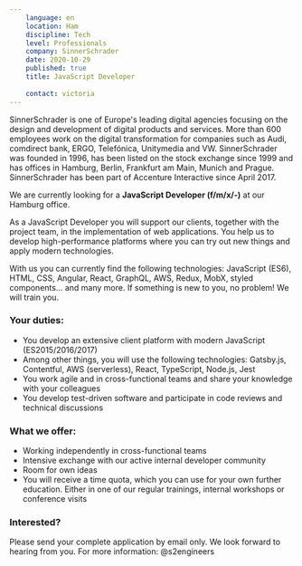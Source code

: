```yaml
---
    language: en
    location: Ham
    discipline: Tech
    level: Professionals
    company: SinnerSchrader
    date: 2020-10-29
    published: true
    title: JavaScript Developer
     
    contact: victoria
---
```


SinnerSchrader is one of Europe's leading digital agencies focusing on the design and development of digital products and services. More than 600 employees work on the digital transformation for companies such as Audi, comdirect bank, ERGO, Telefónica, Unitymedia and VW. SinnerSchrader was founded in 1996, has been listed on the stock exchange since 1999 and has offices in Hamburg, Berlin, Frankfurt am Main, Munich and Prague. SinnerSchrader has been part of Accenture Interactive since April 2017.

We are currently looking for a **JavaScript Developer (f/m/x/-)** at our Hamburg office.

As a JavaScript Developer you will support our clients, together with the project team, in the implementation of web applications. You help us to develop high-performance platforms where you can try out new things and apply modern technologies.

With us you can currently find the following technologies: JavaScript (ES6), HTML, CSS, Angular, React, GraphQL, AWS, Redux, MobX, styled components... and many more. If something is new to you, no problem! We will train you.

### Your duties:
- You develop an extensive client platform with modern JavaScript (ES2015/2016/2017)
- Among other things, you will use the following technologies: Gatsby.js, Contentful, AWS (serverless), React, TypeScript, Node.js, Jest
- You work agile and in cross-functional teams and share your knowledge with your colleagues
- You develop test-driven software and participate in code reviews and technical discussions

### What we offer:
- Working independently in cross-functional teams
- Intensive exchange with our active internal developer community
- Room for own ideas
- You will receive a time quota, which you can use for your own further education. Either in one of our regular trainings, internal workshops or conference visits

### Interested?
Please send your complete application by email only. We look forward to hearing from you. For more information: @s2engineers 
